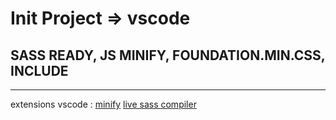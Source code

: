 # Init Project => vscode
## SASS READY, JS MINIFY, FOUNDATION.MIN.CSS, INCLUDE
---
extensions vscode :
[minify](https://marketplace.visualstudio.com/items?itemName=HookyQR.minify)
[live sass compiler](https://marketplace.visualstudio.com/items?itemName=ritwickdey.live-sass)